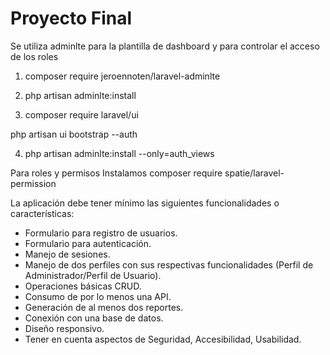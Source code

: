# Proyecto Final

Se utiliza adminlte para la plantilla de dashboard y para controlar el acceso de los roles 

1. composer require jeroennoten/laravel-adminlte

2. php artisan adminlte:install

3. composer require laravel/ui

php artisan ui bootstrap --auth

4. php artisan adminlte:install --only=auth_views

Para roles y permisos Instalamos composer require spatie/laravel-permission

La aplicación debe tener mínimo las siguientes funcionalidades o características:
- Formulario para registro de usuarios.
- Formulario para autenticación.
- Manejo de sesiones.
- Manejo de dos perfiles con sus respectivas funcionalidades (Perfil de
Administrador/Perfil de Usuario).
- Operaciones básicas CRUD.
- Consumo de por lo menos una API.
- Generación de al menos dos reportes.
- Conexión con una base de datos.
- Diseño responsivo.
- Tener en cuenta aspectos de Seguridad, Accesibilidad, Usabilidad.
